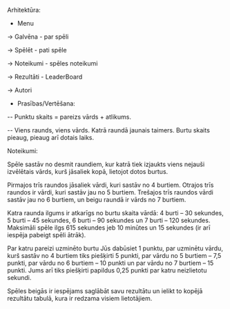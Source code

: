 Arhitektūra:

- Menu

-> Galvēna - par spēli

-> Spēlēt - pati spēle

-> Noteikumi - spēles noteikumi

-> Rezultāti - LeaderBoard

-> Autori

- Prasības/Vertēšana:

-- Punktu skaits = pareizs vārds + atlikums.

-- Viens raunds, viens vārds. Katrā raundā jaunais taimers. Burtu skaits pieaug, pieaug arī dotais laiks.

Noteikumi:

Spēle sastāv no desmit raundiem, kur katrā tiek izjaukts viens nejauši izvēlētais vārds, kurš jāsaliek kopā, lietojot dotos burtus. 

Pirmajos trīs raundos jāsaliek vārdi, kuri sastāv no 4 burtiem. Otrajos trīs raundos ir vārdi, kuri sastāv jau no 5 burtiem. Trešajos trīs raundos vārdi sastāv jau no 6 burtiem, un beigu raundā ir vārds no 7 burtiem.

Katra raunda ilgums ir atkarīgs no burtu skaita vārdā: 4 burti – 30 sekundes, 5 burti – 45 sekundes, 6 burti – 90 sekundes un 7 burti – 120 sekundes. Maksimāli spēle ilgs 615 sekundes jeb 10 minūtes un 15 sekundes (ir arī iespēja pabeigt spēli ātrāk).

Par katru pareizi uzminēto burtu Jūs dabūsiet 1 punktu, par uzminētu vārdu, kurš sastāv no 4 burtiem tiks piešķirti 5 punkti, par vārdu no 5 burtiem – 7,5 punkti, par vārdu no 6 burtiem – 10 punkti un par vārdu no 7 burtiem – 15 punkti. Jums arī tiks piešķirti papildus 0,25 punkti par katru neizlietotu sekundi.

Spēles beigās ir iespējams saglābāt savu rezultātu un ielikt to kopējā rezultātu tabulā, kura ir redzama visiem lietotājiem.
